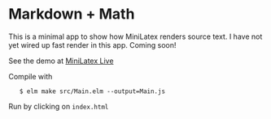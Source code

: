 # Markdown + Math

This is a minimal app to show
how MiniLatex renders source 
text.  I have not yet wired up
fast render in this app.  Coming
soon!

See the demo at 
[MiniLatex Live](https://jxxcarlson.github.io/app/miniLatexLive/index.html)

Compile with

```
   $ elm make src/Main.elm --output=Main.js
```

Run by clicking on `index.html`
